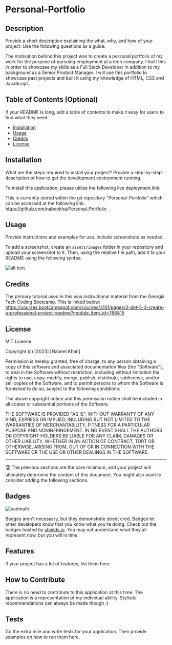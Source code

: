 # Personal-Portfolio

## Description

Provide a short description explaining the what, why, and how of your project. Use the following questions as a guide:

The motivation behind this project was to create a personal portfolio of my work for the purpose of pursuing employment at a tech company. I built this in order to showcase my skills as a Full Stack Developer in addition to my background as a Senior Product Manager. I will use this portfolio to showcase past projects and built it using my knowledge of HTML, CSS and JavaScript.

## Table of Contents (Optional)

If your README is long, add a table of contents to make it easy for users to find what they need.

- [Installation](#installation)
- [Usage](#usage)
- [Credits](#credits)
- [License](#license)

## Installation

What are the steps required to install your project? Provide a step-by-step description of how to get the development environment running.

To install this application, please utilize the following live deployment link: 

This is currently stored within the git repository "Personal-Portfolio" which can be accessed at the following link: https://github.com/nabeekha/Personal-Portfolio 


## Usage

Provide instructions and examples for use. Include screenshots as needed.

To add a screenshot, create an `assets/images` folder in your repository and upload your screenshot to it. Then, using the relative file path, add it to your README using the following syntax:

![alt text](assets/images/screenshot.png)

## Credits

The primary tutorial used in this was instructional material from the Georgia Tech Coding Bootcamp. This is linked below: 
https://courses.bootcampspot.com/courses/3101/pages/3-dot-5-3-create-a-professional-project-readme?module_item_id=784815 

## License

MIT License

Copyright (c) [2023] [Nabeel Khan]

Permission is hereby granted, free of charge, to any person obtaining a copy
of this software and associated documentation files (the "Software"), to deal
in the Software without restriction, including without limitation the rights
to use, copy, modify, merge, publish, distribute, sublicense, and/or sell
copies of the Software, and to permit persons to whom the Software is
furnished to do so, subject to the following conditions:

The above copyright notice and this permission notice shall be included in all
copies or substantial portions of the Software.

THE SOFTWARE IS PROVIDED "AS IS", WITHOUT WARRANTY OF ANY KIND, EXPRESS OR
IMPLIED, INCLUDING BUT NOT LIMITED TO THE WARRANTIES OF MERCHANTABILITY,
FITNESS FOR A PARTICULAR PURPOSE AND NONINFRINGEMENT. IN NO EVENT SHALL THE
AUTHORS OR COPYRIGHT HOLDERS BE LIABLE FOR ANY CLAIM, DAMAGES OR OTHER
LIABILITY, WHETHER IN AN ACTION OF CONTRACT, TORT OR OTHERWISE, ARISING FROM,
OUT OF OR IN CONNECTION WITH THE SOFTWARE OR THE USE OR OTHER DEALINGS IN THE
SOFTWARE.

---

🏆 The previous sections are the bare minimum, and your project will ultimately determine the content of this document. You might also want to consider adding the following sections.

## Badges

![badmath](https://img.shields.io/github/languages/top/nielsenjared/badmath)

Badges aren't necessary, but they demonstrate street cred. Badges let other developers know that you know what you're doing. Check out the badges hosted by [shields.io](https://shields.io/). You may not understand what they all represent now, but you will in time.

## Features

If your project has a lot of features, list them here.

## How to Contribute

There is no need to contribute to this application at this time. The application is a representation of my individual ability. Stylistic recommendations can always be made though :) 

## Tests

Go the extra mile and write tests for your application. Then provide examples on how to run them here.